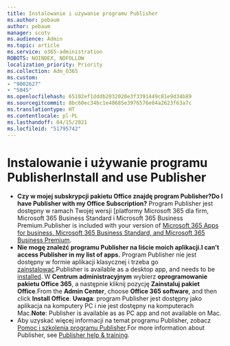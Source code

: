 ```yaml
---
title: Instalowanie i używanie programu Publisher
ms.author: pebaum
author: pebaum
manager: scotv
ms.audience: Admin
ms.topic: article
ms.service: o365-administration
ROBOTS: NOINDEX, NOFOLLOW
localization_priority: Priority
ms.collection: Adm_O365
ms.custom:
- "9002627"
- "5045"
ms.openlocfilehash: 65102ef1dddb2032020e3f3391449c81e9d34b89
ms.sourcegitcommit: 8bc60ec34bc1e40685e3976576e04a2623f63a7c
ms.translationtype: HT
ms.contentlocale: pl-PL
ms.lasthandoff: 04/15/2021
ms.locfileid: "51795742"
---
```

# <a name="install-and-use-publisher"></a><span data-ttu-id="deba2-102">Instalowanie i używanie programu Publisher</span><span class="sxs-lookup"><span data-stu-id="deba2-102">Install and use Publisher</span></span>

- <span data-ttu-id="deba2-103">**Czy w mojej subskrypcji pakietu Office znajdę program Publisher?**</span><span class="sxs-lookup"><span data-stu-id="deba2-103">**Do I have Publisher with my Office Subscription?**</span></span> <span data-ttu-id="deba2-104">Program Publisher jest dostępny w ramach Twojej wersji [platformy Microsoft 365 dla firm, Microsoft 365 Business Standard i Microsoft 365 Business Premium.</span><span class="sxs-lookup"><span data-stu-id="deba2-104">Publisher is included with your version of [Microsoft 365 Apps for business, Microsoft 365 Business Standard, and Microsoft 365 Business Premium](https://products.office.com/compare-all-microsoft-office-products?activetab=tab:primaryr2).</span></span>
- <span data-ttu-id="deba2-105">**Nie mogę znaleźć programu Publisher na liście moich aplikacji.**</span><span class="sxs-lookup"><span data-stu-id="deba2-105">**I can't access Publisher in my list of apps.**</span></span>  <span data-ttu-id="deba2-106">Program Publisher nie jest dostępny w formie aplikacji klasycznej i trzeba go [zainstalować](https://support.office.com/article/Install-Office-apps-from-Office-365-dcf2d841-dac7-455b-9a77-fc8f7ee92702).</span><span class="sxs-lookup"><span data-stu-id="deba2-106">Publisher is available as a desktop app, and needs to be [installed](https://support.office.com/article/Install-Office-apps-from-Office-365-dcf2d841-dac7-455b-9a77-fc8f7ee92702).</span></span> <span data-ttu-id="deba2-107">W **Centrum administracyjnym** wybierz **oprogramowanie pakietu Office 365**, a następnie kliknij pozycję **Zainstaluj pakiet Office**.</span><span class="sxs-lookup"><span data-stu-id="deba2-107">From the **Admin Center**, choose **Office 365 software**, and then click **Install Office**.</span></span> <span data-ttu-id="deba2-108">**Uwaga**: program Publisher jest dostępny jako aplikacja na komputery PC i nie jest dostępny na komputerach Mac.</span><span class="sxs-lookup"><span data-stu-id="deba2-108">**Note**: Publisher is available as as PC app and not available on Mac.</span></span>
- <span data-ttu-id="deba2-109">Aby uzyskać więcej informacji na temat programu Publisher, zobacz [Pomoc i szkolenia programu Publisher](https://support.office.com/publisher).</span><span class="sxs-lookup"><span data-stu-id="deba2-109">For more information about Publisher, see [Publisher help & training](https://support.office.com/publisher).</span></span>
